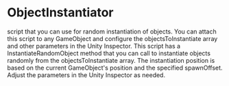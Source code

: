 # ObjectInstantiator
script that you can use for random instantiation of objects. You can attach this script to any GameObject and configure the objectsToInstantiate array and other parameters in the Unity Inspector.
This script has a InstantiateRandomObject method that you can call to instantiate objects randomly from the objectsToInstantiate array. The instantiation position is based on the current GameObject's position and the specified spawnOffset. Adjust the parameters in the Unity Inspector as needed.
